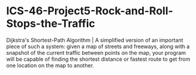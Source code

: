 # ICS-46-Project5-Rock-and-Roll-Stops-the-Traffic
Dijkstra's Shortest-Path Algorithm | A simplified version of an important piece of such a system: given a map of streets and freeways, along with a snapshot of the current traffic between points on the map, your program will be capable of finding the shortest distance or fastest route to get from one location on the map to another.
